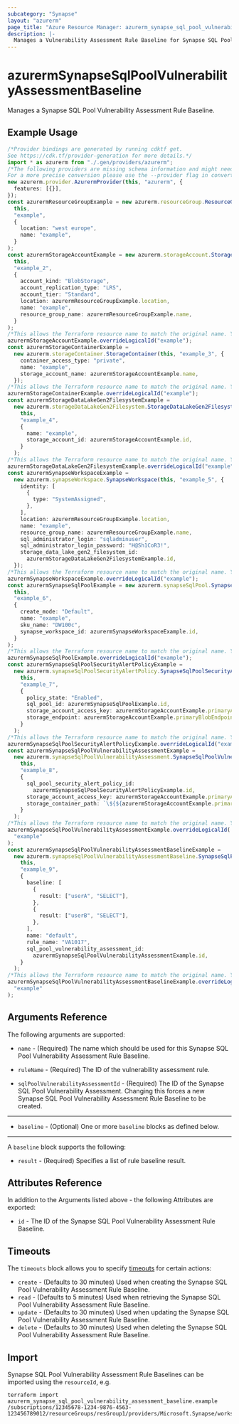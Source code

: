 ```yaml
---
subcategory: "Synapse"
layout: "azurerm"
page_title: "Azure Resource Manager: azurerm_synapse_sql_pool_vulnerability_assessment_baseline"
description: |-
  Manages a Vulnerability Assessment Rule Baseline for Synapse SQL Pool.
---
```


# azurermSynapseSqlPoolVulnerabilityAssessmentBaseline

Manages a Synapse SQL Pool Vulnerability Assessment Rule Baseline.

## Example Usage

```typescript
/*Provider bindings are generated by running cdktf get.
See https://cdk.tf/provider-generation for more details.*/
import * as azurerm from "./.gen/providers/azurerm";
/*The following providers are missing schema information and might need manual adjustments to synthesize correctly: azurerm.
For a more precise conversion please use the --provider flag in convert.*/
new azurerm.provider.AzurermProvider(this, "azurerm", {
  features: [{}],
});
const azurermResourceGroupExample = new azurerm.resourceGroup.ResourceGroup(
  this,
  "example",
  {
    location: "west europe",
    name: "example",
  }
);
const azurermStorageAccountExample = new azurerm.storageAccount.StorageAccount(
  this,
  "example_2",
  {
    account_kind: "BlobStorage",
    account_replication_type: "LRS",
    account_tier: "Standard",
    location: azurermResourceGroupExample.location,
    name: "example",
    resource_group_name: azurermResourceGroupExample.name,
  }
);
/*This allows the Terraform resource name to match the original name. You can remove the call if you don't need them to match.*/
azurermStorageAccountExample.overrideLogicalId("example");
const azurermStorageContainerExample =
  new azurerm.storageContainer.StorageContainer(this, "example_3", {
    container_access_type: "private",
    name: "example",
    storage_account_name: azurermStorageAccountExample.name,
  });
/*This allows the Terraform resource name to match the original name. You can remove the call if you don't need them to match.*/
azurermStorageContainerExample.overrideLogicalId("example");
const azurermStorageDataLakeGen2FilesystemExample =
  new azurerm.storageDataLakeGen2Filesystem.StorageDataLakeGen2Filesystem(
    this,
    "example_4",
    {
      name: "example",
      storage_account_id: azurermStorageAccountExample.id,
    }
  );
/*This allows the Terraform resource name to match the original name. You can remove the call if you don't need them to match.*/
azurermStorageDataLakeGen2FilesystemExample.overrideLogicalId("example");
const azurermSynapseWorkspaceExample =
  new azurerm.synapseWorkspace.SynapseWorkspace(this, "example_5", {
    identity: [
      {
        type: "SystemAssigned",
      },
    ],
    location: azurermResourceGroupExample.location,
    name: "example",
    resource_group_name: azurermResourceGroupExample.name,
    sql_administrator_login: "sqladminuser",
    sql_administrator_login_password: "H@Sh1CoR3!",
    storage_data_lake_gen2_filesystem_id:
      azurermStorageDataLakeGen2FilesystemExample.id,
  });
/*This allows the Terraform resource name to match the original name. You can remove the call if you don't need them to match.*/
azurermSynapseWorkspaceExample.overrideLogicalId("example");
const azurermSynapseSqlPoolExample = new azurerm.synapseSqlPool.SynapseSqlPool(
  this,
  "example_6",
  {
    create_mode: "Default",
    name: "example",
    sku_name: "DW100c",
    synapse_workspace_id: azurermSynapseWorkspaceExample.id,
  }
);
/*This allows the Terraform resource name to match the original name. You can remove the call if you don't need them to match.*/
azurermSynapseSqlPoolExample.overrideLogicalId("example");
const azurermSynapseSqlPoolSecurityAlertPolicyExample =
  new azurerm.synapseSqlPoolSecurityAlertPolicy.SynapseSqlPoolSecurityAlertPolicy(
    this,
    "example_7",
    {
      policy_state: "Enabled",
      sql_pool_id: azurermSynapseSqlPoolExample.id,
      storage_account_access_key: azurermStorageAccountExample.primaryAccessKey,
      storage_endpoint: azurermStorageAccountExample.primaryBlobEndpoint,
    }
  );
/*This allows the Terraform resource name to match the original name. You can remove the call if you don't need them to match.*/
azurermSynapseSqlPoolSecurityAlertPolicyExample.overrideLogicalId("example");
const azurermSynapseSqlPoolVulnerabilityAssessmentExample =
  new azurerm.synapseSqlPoolVulnerabilityAssessment.SynapseSqlPoolVulnerabilityAssessment(
    this,
    "example_8",
    {
      sql_pool_security_alert_policy_id:
        azurermSynapseSqlPoolSecurityAlertPolicyExample.id,
      storage_account_access_key: azurermStorageAccountExample.primaryAccessKey,
      storage_container_path: `\${${azurermStorageAccountExample.primaryBlobEndpoint}}\${${azurermStorageContainerExample.name}}/`,
    }
  );
/*This allows the Terraform resource name to match the original name. You can remove the call if you don't need them to match.*/
azurermSynapseSqlPoolVulnerabilityAssessmentExample.overrideLogicalId(
  "example"
);
const azurermSynapseSqlPoolVulnerabilityAssessmentBaselineExample =
  new azurerm.synapseSqlPoolVulnerabilityAssessmentBaseline.SynapseSqlPoolVulnerabilityAssessmentBaseline(
    this,
    "example_9",
    {
      baseline: [
        {
          result: ["userA", "SELECT"],
        },
        {
          result: ["userB", "SELECT"],
        },
      ],
      name: "default",
      rule_name: "VA1017",
      sql_pool_vulnerability_assessment_id:
        azurermSynapseSqlPoolVulnerabilityAssessmentExample.id,
    }
  );
/*This allows the Terraform resource name to match the original name. You can remove the call if you don't need them to match.*/
azurermSynapseSqlPoolVulnerabilityAssessmentBaselineExample.overrideLogicalId(
  "example"
);

```

## Arguments Reference

The following arguments are supported:

*   `name` - (Required) The name which should be used for this Synapse SQL Pool Vulnerability Assessment Rule Baseline.

*   `ruleName` - (Required) The ID of the vulnerability assessment rule.

*   `sqlPoolVulnerabilityAssessmentId` - (Required) The ID of the Synapse SQL Pool Vulnerability Assessment. Changing this forces a new Synapse SQL Pool Vulnerability Assessment Rule Baseline to be created.

***

* `baseline` - (Optional) One or more `baseline` blocks as defined below.

***

A `baseline` block supports the following:

* `result` - (Required) Specifies a list of rule baseline result.

## Attributes Reference

In addition to the Arguments listed above - the following Attributes are exported:

* `id` - The ID of the Synapse SQL Pool Vulnerability Assessment Rule Baseline.

## Timeouts

The `timeouts` block allows you to specify [timeouts](https://www.terraform.io/language/resources/syntax#operation-timeouts) for certain actions:

* `create` - (Defaults to 30 minutes) Used when creating the Synapse SQL Pool Vulnerability Assessment Rule Baseline.
* `read` - (Defaults to 5 minutes) Used when retrieving the Synapse SQL Pool Vulnerability Assessment Rule Baseline.
* `update` - (Defaults to 30 minutes) Used when updating the Synapse SQL Pool Vulnerability Assessment Rule Baseline.
* `delete` - (Defaults to 30 minutes) Used when deleting the Synapse SQL Pool Vulnerability Assessment Rule Baseline.

## Import

Synapse SQL Pool Vulnerability Assessment Rule Baselines can be imported using the `resourceId`, e.g.

```console
terraform import azurerm_synapse_sql_pool_vulnerability_assessment_baseline.example /subscriptions/12345678-1234-9876-4563-123456789012/resourceGroups/resGroup1/providers/Microsoft.Synapse/workspaces/workspace1/sqlPools/sqlPool1/vulnerabilityAssessments/default/rules/rule1/baselines/baseline1
```
